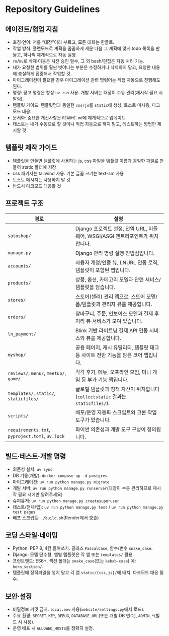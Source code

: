 # Repository Guidelines

## 에이전트/협업 지침
- 호칭·언어: 저를 “대장”이라 부르고, 모든 대화는 한글로.
- 작업 방식: 플랜모드로 계획을 꼼꼼하게 세운 다음 그 계획에 맞게 todo 목록을 만들고, 하나씩 체계적으로 자동 실행. 
- `rm`/`mv`로 삭제·이동은 사전 승인 필수, 그 외 bash/편집은 자동 처리 가능.
- 내가 요청한 범위를 훨씬 벗어나는 부분은 수정하거나 삭제하지 말고, 요청한 내용에 충실하게 집중해서 작업할 것.
- 마이그레이션이 필요한 경우 마이그레이션 관련 명령어는 직접 자동으로 진행해도 된다.
- 명령: 장고 명령은 항상 `uv run` 사용. 개발 서버는 대장이 수동 관리(재시작 필요 시 알림).
- 템플릿 가이드: 템플릿명과 동일한 `css/js`를 `static`에 생성, 토스트 미사용, 다크모드 대응.
- 문서화: 중요한 개선사항은 `README.md`에 체계적으로 업데이트. 
- 테스트는 내가 수동으로 할 것이니 직접 자동으로 하지 말고, 테스트하는 방법만 제시할 것

## 템플릿 제작 가이드
- 템플릿을 만들면 템플릿에 사용하는 js, css 파일을 템플릿 이름과 동일한 파일로 만들어 static 폴더에 저장
- css 패키지는 tailwind 사용. 기본 글꼴 크기는 text-sm 사용
- 토스트 메시지는 사용하지 말 것
- 반드시 다크모드 대응할 것

## 프로젝트 구조

| 경로 | 설명 |
| --- | --- |
| `satoshop/` | Django 프로젝트 설정, 전역 URL, 미들웨어, WSGI/ASGI 엔트리포인트가 위치합니다. |
| `manage.py` | Django 관리 명령 실행 진입점입니다. |
| `accounts/` | 사용자 계정/인증 뷰, LNURL 연동 로직, 템플릿이 포함된 앱입니다. |
| `products/` | 상품, 옵션, 카테고리 모델과 관련 서비스/템플릿을 담습니다. |
| `stores/` | 스토어(셀러) 관리 앱으로, 스토어 모델/폼/템플릿과 관리자 뷰를 제공합니다. |
| `orders/` | 장바구니, 주문, 인보이스 모델과 결제 후 처리 뷰·서비스가 모여 있습니다. |
| `ln_payment/` | Blink 기반 라이트닝 결제 API 연동 서비스와 뷰를 제공합니다. |
| `myshop/` | 공용 페이지, 캐시 유틸리티, 템플릿 태그 등 사이트 전반 기능을 담은 코어 앱입니다. |
| `reviews/`, `menu/`, `meetup/`, `game/` | 각각 후기, 메뉴, 오프라인 모임, 미니 게임 등 부가 기능 앱입니다. |
| `templates/`, `static/`, `staticfiles/` | 글로벌 템플릿과 정적 자산이 위치합니다 (`collectstatic` 결과는 `staticfiles/`). |
| `scripts/` | 배포/운영 자동화 스크립트와 크론 작업 도구가 있습니다. |
| `requirements.txt`, `pyproject.toml`, `uv.lock` | 파이썬 의존성과 개발 도구 구성이 정의됩니다. |

## 빌드·테스트·개발 명령
- 의존성 설치: `uv sync`
- DB 기동(개발): `docker compose up -d postgres`
- 마이그레이션: `uv run python manage.py migrate`
- 개발 서버: `uv run python manage.py runserver`(대장이 수동 관리하므로 재시작 필요 시에만 알려주세요)
- 슈퍼유저: `uv run python manage.py createsuperuser`
- 테스트(전체/앱): `uv run python manage.py test` / `uv run python manage.py test pages`
- 배포 스크립트: `./build.sh`(Render에서 호출)

## 코딩 스타일·네이밍
- Python: PEP 8, 4칸 들여쓰기. 클래스 `PascalCase`, 함수/변수 `snake_case`.
- Django: 모델 단수형, 앱별 템플릿은 각 앱 또는 `templates/` 활용.
- 프런트엔드: ES6+. 섹션 폴더는 `snake_case`(또는 `kebab-case`) 예: `hero_section/`.
- 템플릿에 정적파일을 넣지 말고 각 앱 `static/{css,js}/`에 배치. 다크모드 대응 필수.

## 보안·설정
- 비밀정보 커밋 금지. `local.env` 사용(`website/settings.py`에서 로드).
- 주요 환경: `SECRET_KEY`, `DEBUG`, `DATABASE_URL`(또는 개별 DB 변수), `ADMIN_*`(빌드 시 사용).
- 운영 배포 시 `ALLOWED_HOSTS`를 정확히 설정.
